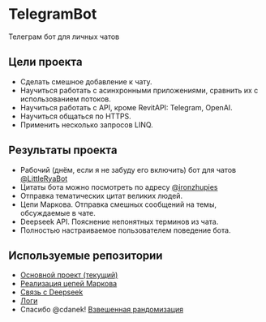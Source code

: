 # TelegramBot
Телеграм бот для личных чатов

## Цели проекта
- Сделать смешное добавление к чату.
- Научиться работать с асинхронными приложениями, сравнить их с использованием потоков.
- Научиться работать с API, кроме RevitAPI: Telegram, OpenAI.
- Научиться общаться по HTTPS.
- Применить несколько запросов LINQ.

## Результаты проекта
- Рабочий (днём, если я не забуду его включить) бот для чатов [@LittleRyaBot](https://t.me/LittleRyaBot)
- Цитаты бота можно посмотреть по адресу [@ironzhupies](https://t.me/ironzhupies)
- Отправка тематических цитат великих людей.
- Цепи Маркова. Отправка смешных сообщений на темы, обсуждаемые в чате.
- Deepseek API. Пояснение непонятных терминов из чата.
- Полностью настраиваемое пользователем поведение бота.

## Используемые репозитории
- [Основной проект (текущий)](https://github.com/alexey-ryabkin/TelegramBot)
- [Реализация цепей Маркова](https://github.com/alexey-ryabkin/MarkovChains)
- [Связь с Deepseek](https://github.com/alexey-ryabkin/DeepseekWrapper)
- [Логи](https://github.com/alexey-ryabkin/Logger)
- Спасибо @cdanek! [Взвешенная рандомизация](https://github.com/cdanek/KaimiraWeightedList)
